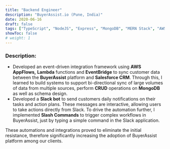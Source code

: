 ```yaml
---
title: "Backend Engineer"
description: "BuyerAssist.io (Pune, India)"
date: 2020-06-16
draft: false
tags: ["TypeScript", "NodeJS", "Express", "MongoDB", "MERN Stack", "AWS"]
showToc: false
# weight: 1
--- 
```


### Description:

- Developed an event-driven integration framework using **AWS AppFlows,** **Lambda** functions and **EventBridge** to sync customer data between the **BuyerAssist** platform and **Salesforce CRM**. Through this, I learned to build systems to support bi-directional sync of large volumes of data from multiple sources, perform **CRUD** operations on **MongoDB** as well as schema design.
- Developed a **Slack bot** to send customers daily notifications on their tasks and action plans. These messages are interactive, allowing users to take actions directly from Slack. To drive the automation further, I implemented **Slash Commands** to trigger complex workflows in BuyerAssist, just by typing a simple command in the Slack application.

These automations and integrations proved to eliminate the initial resistance, therefore significantly increasing the adoption of BuyerAssist platform among our clients.